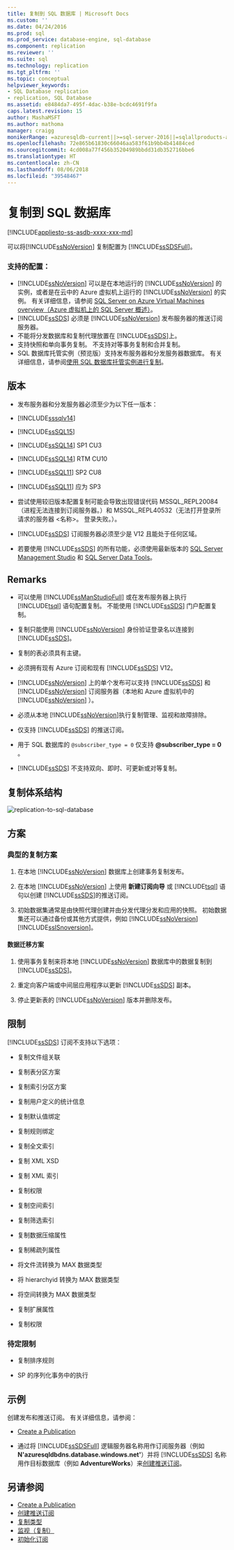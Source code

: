 ```yaml
---
title: 复制到 SQL 数据库 | Microsoft Docs
ms.custom: ''
ms.date: 04/24/2016
ms.prod: sql
ms.prod_service: database-engine, sql-database
ms.component: replication
ms.reviewer: ''
ms.suite: sql
ms.technology: replication
ms.tgt_pltfrm: ''
ms.topic: conceptual
helpviewer_keywords:
- SQL Database replication
- replication, SQL Database
ms.assetid: e8484da7-495f-4dac-b38e-bcdc4691f9fa
caps.latest.revision: 15
author: MashaMSFT
ms.author: mathoma
manager: craigg
monikerRange: =azuresqldb-current||>=sql-server-2016||=sqlallproducts-allversions||>=sql-server-linux-2017
ms.openlocfilehash: 72e865b61830c66046aa583f61b9bb4b41484ced
ms.sourcegitcommit: 4cd008a77f456b35204989bbdd31db352716bbe6
ms.translationtype: HT
ms.contentlocale: zh-CN
ms.lasthandoff: 08/06/2018
ms.locfileid: "39548467"
---
```

# <a name="replication-to-sql-database"></a>复制到 SQL 数据库
[!INCLUDE[appliesto-ss-asdb-xxxx-xxx-md](../../includes/appliesto-ss-asdb-xxxx-xxx-md.md)]

  可以将[!INCLUDE[ssNoVersion](../../includes/ssnoversion-md.md)] 复制配置为 [!INCLUDE[ssSDSFull](../../includes/sssdsfull-md.md)]。  
 
 ### <a name="supported-configurations"></a>**支持的配置：**  
 -  [!INCLUDE[ssNoVersion](../../includes/ssnoversion-md.md)] 可以是在本地运行的 [!INCLUDE[ssNoVersion](../../includes/ssnoversion-md.md)] 的实例，或者是在云中的 Azure 虚拟机上运行的 [!INCLUDE[ssNoVersion](../../includes/ssnoversion-md.md)] 的实例。 有关详细信息，请参阅 [SQL Server on Azure Virtual Machines overview（Azure 虚拟机上的 SQL Server 概述）](https://azure.microsoft.com/documentation/articles/virtual-machines-sql-server-infrastructure-services/)。  
 - [!INCLUDE[ssSDS](../../includes/sssds-md.md)] 必须是 [!INCLUDE[ssNoVersion](../../includes/ssnoversion-md.md)] 发布服务器的推送订阅服务器。  
 -  不能将分发数据库和复制代理放置在 [!INCLUDE[ssSDS](../../includes/sssds-md.md)]上。  
 - 支持快照和单向事务复制。 不支持对等事务复制和合并复制。
 - SQL 数据库托管实例（预览版）支持发布服务器和分发服务器数据库。 有关详细信息，请参阅[使用 SQL 数据库托管实例进行复制](replication-with-sql-database-managed-instance.md)。
 
 ## <a name="versions"></a>版本  
 - 发布服务器和分发服务器必须至少为以下任一版本：  
   
 -   [!INCLUDE[sssqlv14](../../includes/sssqlv14-md.md)]  
 
 -   [!INCLUDE[ssSQL15](../../includes/sssql15-md.md)]  
   
 -   [!INCLUDE[ssSQL14](../../includes/sssql14-md.md)] SP1 CU3  
   
 -   [!INCLUDE[ssSQL14](../../includes/sssql14-md.md)] RTM CU10  
   
 -   [!INCLUDE[ssSQL11](../../includes/sssql11-md.md)] SP2 CU8  
   
 -   [!INCLUDE[ssSQL11](../../includes/sssql11-md.md)] 应为 SP3  
   
 - 尝试使用较旧版本配置复制可能会导致出现错误代码 MSSQL_REPL20084（进程无法连接到订阅服务器。）和 MSSQL_REPL40532（无法打开登录所请求的服务器 \<名称>。 登录失败。）。  
 
 - [!INCLUDE[ssSDS](../../includes/sssds-md.md)] 订阅服务器必须至少是 V12 且能处于任何区域。  
   
 - 若要使用 [!INCLUDE[ssSDS](../../includes/sssds-md.md)] 的所有功能，必须使用最新版本的 [SQL Server Management Studio](https://msdn.microsoft.com/library/mt238290.aspx) 和 [SQL Server Data Tools](https://msdn.microsoft.com/library/mt204009.aspx)。  
   
 ## <a name="remarks"></a>Remarks  
 - 可以使用 [!INCLUDE[ssManStudioFull](../../includes/ssmanstudiofull-md.md)] 或在发布服务器上执行 [!INCLUDE[tsql](../../includes/tsql-md.md)] 语句配置复制。 不能使用 [!INCLUDE[ssSDS](../../includes/sssds-md.md)] 门户配置复制。  
   
 - 复制只能使用 [!INCLUDE[ssNoVersion](../../includes/ssnoversion-md.md)] 身份验证登录名以连接到 [!INCLUDE[ssSDS](../../includes/sssds-md.md)]。  
   
 - 复制的表必须具有主键。  
   
 - 必须拥有现有 Azure 订阅和现有 [!INCLUDE[ssSDS](../../includes/sssds-md.md)] V12。  
   
 - [!INCLUDE[ssNoVersion](../../includes/ssnoversion-md.md)] 上的单个发布可以支持 [!INCLUDE[ssSDS](../../includes/sssds-md.md)] 和 [!INCLUDE[ssNoVersion](../../includes/ssnoversion-md.md)] 订阅服务器（本地和 Azure 虚拟机中的 [!INCLUDE[ssNoVersion](../../includes/ssnoversion-md.md)] ）。  
   
 - 必须从本地 [!INCLUDE[ssNoVersion](../../includes/ssnoversion-md.md)]执行复制管理、监视和故障排除。  
   
 - 仅支持 [!INCLUDE[ssSDS](../../includes/sssds-md.md)] 的推送订阅。  
   
 - 用于 SQL 数据库的 `@subscriber_type = 0` 仅支持 **@subscriber_type = 0** 。  
   
 - [!INCLUDE[ssSDS](../../includes/sssds-md.md)] 不支持双向、即时、可更新或对等复制。      
   
 ## <a name="replication-architecture"></a>复制体系结构  
 ![replication-to-sql-database](../../relational-databases/replication/media/replication-to-sql-database.png "replication-to-sql-database")  
   
 ## <a name="scenarios"></a>方案  
   
 ### <a name="typical-replication-scenario"></a>典型的复制方案  
   
 1.  在本地 [!INCLUDE[ssNoVersion](../../includes/ssnoversion-md.md)] 数据库上创建事务复制发布。  
   
 2.  在本地 [!INCLUDE[ssNoVersion](../../includes/ssnoversion-md.md)] 上使用 **新建订阅向导** 或 [!INCLUDE[tsql](../../includes/tsql-md.md)] 语句以创建 [!INCLUDE[ssSDS](../../includes/sssds-md.md)]的推送订阅。  
   
 3.  初始数据集通常是由快照代理创建并由分发代理分发和应用的快照。 初始数据集还可以通过备份或其他方式提供，例如 [!INCLUDE[ssNoVersion](../../includes/ssnoversion-md.md)][!INCLUDE[ssISnoversion](../../includes/ssisnoversion-md.md)]。  
   
 #### <a name="data-migration-scenario"></a>数据迁移方案  
   
 1.  使用事务复制来将本地 [!INCLUDE[ssNoVersion](../../includes/ssnoversion-md.md)] 数据库中的数据复制到 [!INCLUDE[ssSDS](../../includes/sssds-md.md)]。  
   
 2.  重定向客户端或中间层应用程序以更新 [!INCLUDE[ssSDS](../../includes/sssds-md.md)] 副本。  
   
 3.  停止更新表的 [!INCLUDE[ssNoVersion](../../includes/ssnoversion-md.md)] 版本并删除发布。  
   
 ## <a name="limitations"></a>限制  
  [!INCLUDE[ssSDS](../../includes/sssds-md.md)] 订阅不支持以下选项：  
   
 -   复制文件组关联  
   
 -   复制表分区方案  
   
 -   复制索引分区方案  
   
 -   复制用户定义的统计信息  
   
 -   复制默认值绑定  
   
 -   复制规则绑定  
   
 -   复制全文索引  
   
 -   复制 XML XSD  
   
 -   复制 XML 索引  
   
 -   复制权限  
   
 -   复制空间索引  
   
 -   复制筛选索引  
   
 -   复制数据压缩属性  
   
 -   复制稀疏列属性  
   
 -   将文件流转换为 MAX 数据类型  
   
 -   将 hierarchyid 转换为 MAX 数据类型  
   
 -   将空间转换为 MAX 数据类型  
   
 -   复制扩展属性  
   
 -   复制权限  
   
### <a name="limitations-to-be-determined"></a>待定限制 
 
 -   复制排序规则  
   
 -   SP 的序列化事务中的执行  
   
 ## <a name="examples"></a>示例  
  创建发布和推送订阅。 有关详细信息，请参阅：  
   
 -   [Create a Publication](../../relational-databases/replication/publish/create-a-publication.md)  
   
 -   通过将 [!INCLUDE[ssSDSFull](../../includes/sssdsfull-md.md)] 逻辑服务器名称用作订阅服务器（例如 **N'azuresqldbdns.database.windows.net'**）并将 [!INCLUDE[ssSDS](../../includes/sssds-md.md)] 名称用作目标数据库（例如 **AdventureWorks**）来[创建推送订阅](../../relational-databases/replication/create-a-push-subscription.md)。  
   
 ## <a name="see-also"></a>另请参阅  
 - [Create a Publication](../../relational-databases/replication/publish/create-a-publication.md)   
 - [创建推送订阅](../../relational-databases/replication/create-a-push-subscription.md)   
 - [复制类型](../../relational-databases/replication/types-of-replication.md)   
 - [监视（复制）](../../relational-databases/replication/monitor/monitoring-replication.md)   
 - [初始化订阅](../../relational-databases/replication/initialize-a-subscription.md)  
